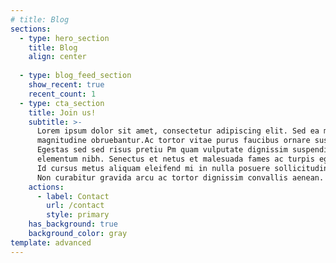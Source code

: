 ```yaml
---
# title: Blog
sections:
  - type: hero_section
    title: Blog
    align: center
    
  - type: blog_feed_section
    show_recent: true
    recent_count: 1
  - type: cta_section
    title: Join us!
    subtitle: >-
      Lorem ipsum dolor sit amet, consectetur adipiscing elit. Sed ea mala virtuti 
      magnitudine obruebantur.Ac tortor vitae purus faucibus ornare suspendisse sed nisi lacus. 
      Egestas sed sed risus pretiu Pm quam vulputate dignissim suspendisse in.Tempor orci eu lobortis 
      elementum nibh. Senectus et netus et malesuada fames ac turpis egestas integer. 
      Id cursus metus aliquam eleifend mi in nulla posuere sollicitudin. Sed nisi lacus sed viverra tellus. 
      Non curabitur gravida arcu ac tortor dignissim convallis aenean.
    actions:
      - label: Contact
        url: /contact
        style: primary
    has_background: true
    background_color: gray
template: advanced
---
```


